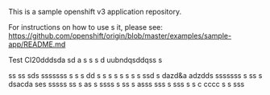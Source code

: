 This is a sample openshift v3 application repository.  

For instructions on how to use s  it, please see: https://github.com/openshift/origin/blob/master/examples/sample-app/README.md

Test CI20dddsda
sd a s s
s d uubndqsddqss s

ss ss sds sssssss
 s s s
dd s s
s s  s s  s s ssd s dazd&a adzdds sssssss
 s ss s  dsacda ses sssss
ss s  as
 s ssss 
 s ss s  asss
sss  s
sss
 s s
c
cccc
 s s
sss
